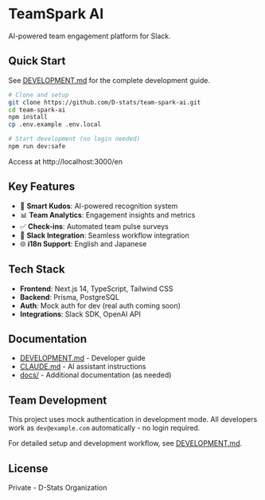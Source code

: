 # TeamSpark AI

AI-powered team engagement platform for Slack.

## Quick Start

See [DEVELOPMENT.md](./DEVELOPMENT.md) for the complete development guide.

```bash
# Clone and setup
git clone https://github.com/D-stats/team-spark-ai.git
cd team-spark-ai
npm install
cp .env.example .env.local

# Start development (no login needed)
npm run dev:safe
```

Access at http://localhost:3000/en

## Key Features

- 🎯 **Smart Kudos**: AI-powered recognition system
- 📊 **Team Analytics**: Engagement insights and metrics
- ✅ **Check-ins**: Automated team pulse surveys
- 🔄 **Slack Integration**: Seamless workflow integration
- 🌐 **i18n Support**: English and Japanese

## Tech Stack

- **Frontend**: Next.js 14, TypeScript, Tailwind CSS
- **Backend**: Prisma, PostgreSQL
- **Auth**: Mock auth for dev (real auth coming soon)
- **Integrations**: Slack SDK, OpenAI API

## Documentation

- [DEVELOPMENT.md](./DEVELOPMENT.md) - Developer guide
- [CLAUDE.md](./CLAUDE.md) - AI assistant instructions
- [docs/](./docs/) - Additional documentation (as needed)

## Team Development

This project uses mock authentication in development mode. All developers work as `dev@example.com` automatically - no login required.

For detailed setup and development workflow, see [DEVELOPMENT.md](./DEVELOPMENT.md).

## License

Private - D-Stats Organization